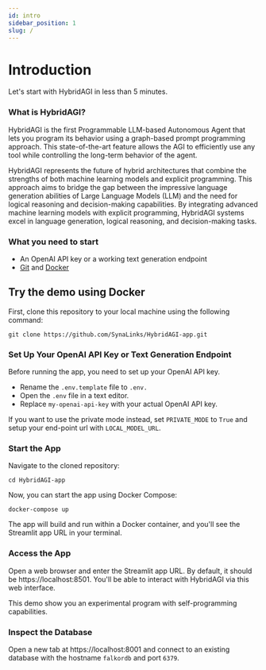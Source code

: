```yaml
---
id: intro
sidebar_position: 1
slug: /
---
```


# Introduction

Let's start with HybridAGI in less than 5 minutes.

### What is HybridAGI?

HybridAGI is the first Programmable LLM-based Autonomous Agent that lets you program its behavior using a graph-based prompt programming approach. This state-of-the-art feature allows the AGI to efficiently use any tool while controlling the long-term behavior of the agent.

HybridAGI represents the future of hybrid architectures that combine the strengths of both machine learning models and explicit programming. This approach aims to bridge the gap between the impressive language generation abilities of Large Language Models (LLM) and the need for logical reasoning and decision-making capabilities. By integrating advanced machine learning models with explicit programming, HybridAGI systems excel in language generation, logical reasoning, and decision-making tasks.

### What you need to start

- An OpenAI API key or a working text generation endpoint
- [Git](https://git-scm.com/) and [Docker](https://www.docker.com/products/docker-desktop/)

## Try the demo using Docker

First, clone this repository to your local machine using the following command:

```shell
git clone https://github.com/SynaLinks/HybridAGI-app.git
```

### Set Up Your OpenAI API Key or Text Generation Endpoint

Before running the app, you need to set up your OpenAI API key.

- Rename the `.env.template` file to `.env.`
- Open the `.env` file in a text editor.
- Replace `my-openai-api-key` with your actual OpenAI API key.

If you want to use the private mode instead, set `PRIVATE_MODE` to `True` and setup your end-point url with `LOCAL_MODEL_URL`.

### Start the App

Navigate to the cloned repository:

```shell
cd HybridAGI-app
```

Now, you can start the app using Docker Compose:

```shell
docker-compose up
```

The app will build and run within a Docker container, and you'll see the Streamlit app URL in your terminal.

### Access the App

Open a web browser and enter the Streamlit app URL. By default, it should be https://localhost:8501. You'll be able to interact with HybridAGI via this web interface.

This demo show you an experimental program with self-programming capabilities.

### Inspect the Database

Open a new tab at https://localhost:8001 and connect to an existing database with the hostname `falkordb` and port `6379`.